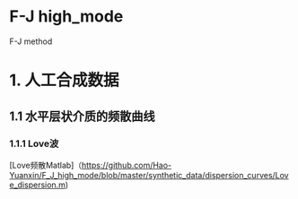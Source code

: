 # F-J high_mode
F-J method
# 1. 人工合成数据
## 1.1 水平层状介质的频散曲线
### 1.1.1 Love波 
[Love频散Matlab]（https://github.com/Hao-Yuanxin/F_J_high_mode/blob/master/synthetic_data/dispersion_curves/Love_dispersion.m)

